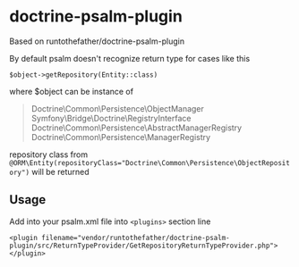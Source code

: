 # doctrine-psalm-plugin

Based on runtothefather/doctrine-psalm-plugin

By default psalm doesn't recognize return type 
for cases like this

`$object->getRepository(Entity::class)`

where $object can be instance of 

> Doctrine\Common\Persistence\ObjectManager  
> Symfony\Bridge\Doctrine\RegistryInterface  
> Doctrine\Common\Persistence\AbstractManagerRegistry  
> Doctrine\Common\Persistence\ManagerRegistry  

repository class from `@ORM\Entity(repositoryClass="Doctrine\Common\Persistence\ObjectRepository")`
will be returned

## Usage

Add into your psalm.xml file into `<plugins>` section line

`<plugin filename="vendor/runtothefather/doctrine-psalm-plugin/src/ReturnTypeProvider/GetRepositoryReturnTypeProvider.php"></plugin>`
